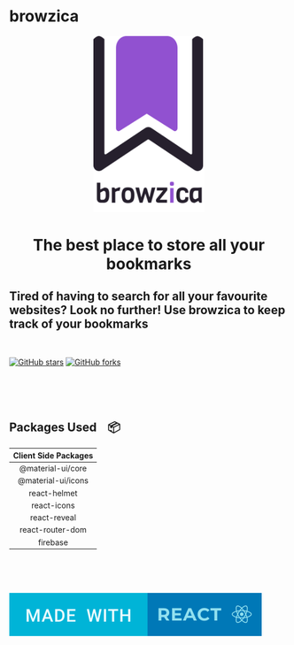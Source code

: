 # browzica


<p align="center">
<img alt="browzica" src="./src/assets/images/svg/logo.svg" width="200px" />
</p>

<h1 align="center">The best place to store all your bookmarks</h1>

## Tired of having to search for all your favourite websites? Look no further! Use browzica to keep track of your bookmarks

<br>

[![GitHub stars](https://img.shields.io/github/stars/Gayathry17/browzica?color=ff69b4&style=flatsquare)](https://github.com/Gayathry17/browzica/stargazers)
[![GitHub forks](https://img.shields.io/github/forks/Gayathry17/browzica?color=blueviolet&style=flatsquare)](https://github.com/Gayathry17/browzica/network)




<br><br><br>

## Packages Used &nbsp;&nbsp; :package:

| Client Side Packages  |
| :-------------: |
| @material-ui/core  |
| @material-ui/icons  |
| react-helmet  |
| react-icons  |
| react-reveal |
| react-router-dom  |
| firebase  |


<br><br><br>

<img alt="browzica" src="./src/assets/images/svg/Made-with-react.svg" />